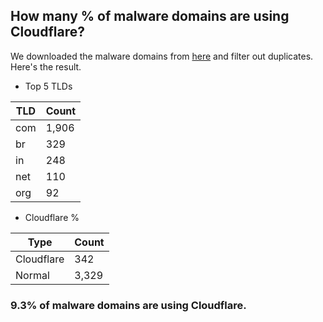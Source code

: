 ## How many % of malware domains are using Cloudflare?


We downloaded the malware domains from [here](https://urlhaus.abuse.ch) and filter out duplicates.
Here's the result.


[//]: # (start replacement)


- Top 5 TLDs

| TLD | Count |
| --- | --- |
| com | 1,906 |
| br | 329 |
| in | 248 |
| net | 110 |
| org | 92 |


- Cloudflare %

| Type | Count |
| --- | --- |
| Cloudflare | 342 |
| Normal | 3,329 |


### 9.3% of malware domains are using Cloudflare.